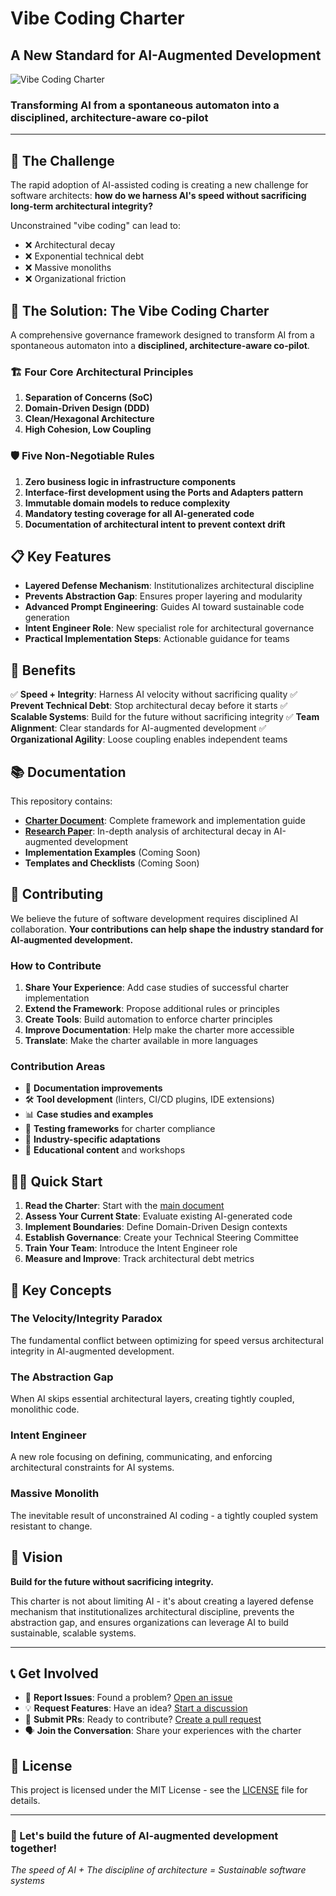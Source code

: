 # Vibe Coding Charter
## A New Standard for AI-Augmented Development

![Vibe Coding Charter](vibecharter.png)

### Transforming AI from a spontaneous automaton into a disciplined, architecture-aware co-pilot

---

## 🚀 The Challenge

The rapid adoption of AI-assisted coding is creating a new challenge for software architects: **how do we harness AI's speed without sacrificing long-term architectural integrity?**

Unconstrained "vibe coding" can lead to:
- ❌ Architectural decay
- ❌ Exponential technical debt
- ❌ Massive monoliths
- ❌ Organizational friction

## 🎯 The Solution: The Vibe Coding Charter

A comprehensive governance framework designed to transform AI from a spontaneous automaton into a **disciplined, architecture-aware co-pilot**.

### 🏗️ Four Core Architectural Principles

1. **Separation of Concerns (SoC)**
2. **Domain-Driven Design (DDD)**
3. **Clean/Hexagonal Architecture**
4. **High Cohesion, Low Coupling**

### 🛡️ Five Non-Negotiable Rules

1. **Zero business logic in infrastructure components**
2. **Interface-first development using the Ports and Adapters pattern**
3. **Immutable domain models to reduce complexity**
4. **Mandatory testing coverage for all AI-generated code**
5. **Documentation of architectural intent to prevent context drift**

## 📋 Key Features

- **Layered Defense Mechanism**: Institutionalizes architectural discipline
- **Prevents Abstraction Gap**: Ensures proper layering and modularity
- **Advanced Prompt Engineering**: Guides AI toward sustainable code generation
- **Intent Engineer Role**: New specialist role for architectural governance
- **Practical Implementation Steps**: Actionable guidance for teams

## 🎯 Benefits

✅ **Speed + Integrity**: Harness AI velocity without sacrificing quality
✅ **Prevent Technical Debt**: Stop architectural decay before it starts
✅ **Scalable Systems**: Build for the future without sacrificing integrity
✅ **Team Alignment**: Clear standards for AI-augmented development
✅ **Organizational Agility**: Loose coupling enables independent teams

## 📚 Documentation

This repository contains:

- **[Charter Document](Vibe%20Coding%20Charter_%20Architectural%20Governance%20for%20AI-Augmented%20Development.pdf)**: Complete framework and implementation guide
- **[Research Paper](Vibe%20Coding,%20SoC,%20and%20Monoliths.pdf)**: In-depth analysis of architectural decay in AI-augmented development
- **Implementation Examples** (Coming Soon)
- **Templates and Checklists** (Coming Soon)

## 🤝 Contributing

We believe the future of software development requires disciplined AI collaboration. **Your contributions can help shape the industry standard for AI-augmented development.**

### How to Contribute

1. **Share Your Experience**: Add case studies of successful charter implementation
2. **Extend the Framework**: Propose additional rules or principles
3. **Create Tools**: Build automation to enforce charter principles
4. **Improve Documentation**: Help make the charter more accessible
5. **Translate**: Make the charter available in more languages

### Contribution Areas

- 📖 **Documentation improvements**
- 🛠️ **Tool development** (linters, CI/CD plugins, IDE extensions)
- 📊 **Case studies and examples**
- 🧪 **Testing frameworks** for charter compliance
- 🎯 **Industry-specific adaptations**
- 📝 **Educational content** and workshops

## 🏃‍♂️ Quick Start

1. **Read the Charter**: Start with the [main document](Vibe%20Coding%20Charter_%20Architectural%20Governance%20for%20AI-Augmented%20Development.pdf)
2. **Assess Your Current State**: Evaluate existing AI-generated code
3. **Implement Boundaries**: Define Domain-Driven Design contexts
4. **Establish Governance**: Create your Technical Steering Committee
5. **Train Your Team**: Introduce the Intent Engineer role
6. **Measure and Improve**: Track architectural debt metrics

## 📖 Key Concepts

### The Velocity/Integrity Paradox
The fundamental conflict between optimizing for speed versus architectural integrity in AI-augmented development.

### The Abstraction Gap
When AI skips essential architectural layers, creating tightly coupled, monolithic code.

### Intent Engineer
A new role focusing on defining, communicating, and enforcing architectural constraints for AI systems.

### Massive Monolith
The inevitable result of unconstrained AI coding - a tightly coupled system resistant to change.

## 🌟 Vision

**Build for the future without sacrificing integrity.**

This charter is not about limiting AI - it's about creating a layered defense mechanism that institutionalizes architectural discipline, prevents the abstraction gap, and ensures organizations can leverage AI to build sustainable, scalable systems.

---

## 📞 Get Involved

- 🐛 **Report Issues**: Found a problem? [Open an issue](../../issues)
- 💡 **Request Features**: Have an idea? [Start a discussion](../../discussions)
- 🔄 **Submit PRs**: Ready to contribute? [Create a pull request](../../pulls)
- 🗣️ **Join the Conversation**: Share your experiences with the charter

## 📄 License

This project is licensed under the MIT License - see the [LICENSE](LICENSE) file for details.

---

### 🚀 Let's build the future of AI-augmented development together!

*The speed of AI + The discipline of architecture = Sustainable software systems*
